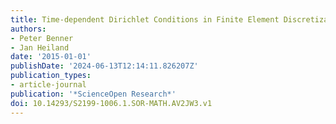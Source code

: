 ```yaml
---
title: Time-dependent Dirichlet Conditions in Finite Element Discretizations
authors:
- Peter Benner
- Jan Heiland
date: '2015-01-01'
publishDate: '2024-06-13T12:14:11.826207Z'
publication_types:
- article-journal
publication: '*ScienceOpen Research*'
doi: 10.14293/S2199-1006.1.SOR-MATH.AV2JW3.v1
---
```

